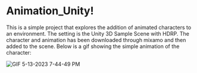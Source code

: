 # Animation_Unity!

This is a simple project that explores the addition of animated characters to an environment. The setting is the Unity 3D Sample Scene with HDRP. The character and animation has been downloaded through mixamo and then added to the scene. Below is a gif showing the simple animation of the character:

![GIF 5-13-2023 7-44-49 PM](https://github.com/hassanhamdani/Animation_Unity/assets/96621474/1e9838ea-9136-4e0e-8c65-70cdd0c8fcd2)
